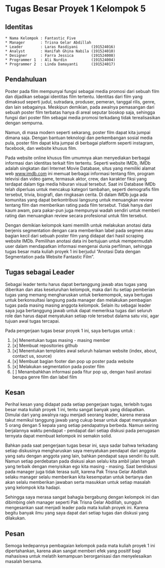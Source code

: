 # Tugas Besar Proyek 1 Kelompok 5


## Identitas
	* Nama Kelompok : Fantastic Five
	* Manager		: Trisna Gelar Abdillah
	* Leader		: Laras Rasdiyani      (191524016)
	* Analyst		: Hanifah Ghina Nabila (191524010)
	* Designer 	 	: Farra Jessica		   (191524008)
	* Programmer 1  : Ali Nurdin 		   (191524004)
	* Programmer 2  : Linda Damayanti 	   (191524017)

## Pendahuluan
Poster pada film mempunyai fungsi sebagai media promosi dari sebuah film dan dijadikan sebagai identitas film tertentu.  Identitas dari film yang dimaksud seperti judul, sutradara, produser, pemeran, tanggal rilis, genre, dan lain sebagainya. Meskipun demikian, pada awalnya pemasangan dari sebuah poster film terbatas hanya di areal seputar bioskop saja, sehingga fungsi dari poster film sebagai media promosi terkadang tidak terealisasikan dengan sempurna. 

Namun, di masa modern seperti sekarang, poster film dapat kita jumpai dimana saja. Dengan bantuan teknologi dan perkembangan sosial media pula, poster film dapat kita jumpai di berbagai platform seperti instagram, facebook, dan website khusus film.

Pada website online khusus film umumnya akan menyediakan berbagai informasi dan identitas terkait film tertentu. Seperti website IMDb, IMDb adalah singkatan dari Internet Movie Database, situs yang memiliki alamat web www.imdb.com ini memuat berbagai informasi tentang film, program televisi dan video game, termasuk aktor, crew, dan karakter fiksi yang terdapat dalam tiga media hiburan visual tersebut. Saat ini Database IMDb telah diperluas untuk mencakup kategori tambahan, seperti demografis film tersebut, trivia, biografi, dan ringkasan cerita. Di dalam IMDb juga ada komunitas yang dapat berkontribusi langsung untuk menuangkan review tentang film dan memberikan rating pada film tersebut. Tidak hanya dari kaum awam, para pakar-pun juga mempunyai wadah sendiri untuk memberi rating dan menuangkan review secara profesional untuk film tersebut.

Dengan demikian kelompok kami memilih untuk melakukan anotasi data berjenis segmentation dengan cara memberikan label pada segmen atau bagian kecil dari sebuah poster film yang didapat dari hasil scraping website IMDb. Pemilihan anotasi data ini bertujuan untuk mempermudah user dalam mendapatkan informasi mengenai dunia perfilman, sehingga tugas besar mata kuliah proyek 1 ini berjudul “Anotasi Data dengan Segmentation pada Website Fantastic Film”.

## Tugas sebagai Leader
Sebagai leader tentu harus dapat bertanggung jawab atas tugas yang diberikan dan atas keseluruhan kelompok, maka dari itu setiap pemberian tugas yang memang mengharuskan untuk berkemompok, saya bertugas untuk berkonsultasi langsung pada manager dan melakukan pembagian tugas pada masing masing anggota kelompok. Selain itu sebagai leader saya juga bertanggung jawab untuk dapat memeriksa tugas dari seluruh role dan harus dapat menyatukan setiap role tersebut dalama satu visi, agar tujuan awal tugas tercapai.

Pada pengerjaan tugas besar proyek 1 ini, saya bertugas untuk :
1. [x] Menentukan tugas masing - masing member
2. [x] Membuat repositories github
3. [x] Menentukan templates awal seluruh halaman website (index, about, contact us, source)
4. [x] Membuat bagian footer dan pop up poster pada website
5. [x] Melakukan segmentation pada poster film
6. [ ] Menambahkhan informasi pada fitur pop up, dengan hasil anotasi berupa genre film dan label film

## Kesan
Perihal kesan yang didapat pada setiap pengerjaan tugas, terlebih tugas besar mata kuliah proyek 1 ini, tentu sangat banyak yang didapatkan. Dimulai dari yang awalnya ragu menjadi seorang leader, karena merasa takut memikul tanggung jawab yang cukup besar untuk dapat menyatukan 5 orang dengan 5 kepala yang setiap pendapatnya berbeda. Namun seiring berjalannya waktu pendapat - pendapat dari setiap diskusi pada penugasan ternyata dapat membuat kelompok ini semakin solid.

Bahkan pada saat pengerjaan tugas besar ini, saya sadar bahwa terkadang setiap diskusinya mengharuskan saya menyatukan pendapat dari anggota yang satu dengan anggota yang lain, bahkan pendapat saya sendiri itu sulit. Namun setiap perdebatan pada diskusi akan selalu kita ambil jalan tengah yang terbaik dengan menyisikan ego kita masing - masing. Saat berdiskusi pada manager juga tidak terasa sulit, karena Pak Trisna Gelar Abdillah selaku manager selalu memberikan kita kesempatan untuk bertanya dan akan selalu memberikan jawaban serta masukkan untuk setiap masalah yang kelompok kita hadapi.

Sehingga saya merasa sangat bahagia bergabung dengan kelompok ini dan dibimbing oleh manager seperti Pak Trisna Gelar Abdillah, sungguh mengesankan saat menjadi leader pada mata kuliah proyek ini. Karena begitu banyak ilmu yang saya dapat dari setiap tugas dan diskusi yang dilakukan.

## Pesan
Semoga kedepannya pembagaian kelompok pada mata kuliah proyek 1 ini dipertahankan, karena akan sangat memberi efek yang positif bagi mahasiswa untuk melatih kemampuan berorganisasi dan menyelesaikan masalah bersama.